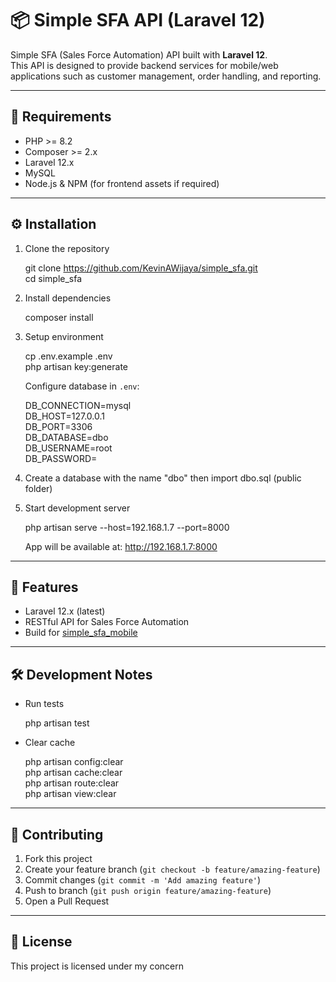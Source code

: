 # 📦 Simple SFA API (Laravel 12)

Simple SFA (Sales Force Automation) API built with **Laravel 12**.  
This API is designed to provide backend services for mobile/web applications such as customer management, order handling, and reporting.

---

## 🚀 Requirements

- PHP >= 8.2  
- Composer >= 2.x  
- Laravel 12.x  
- MySQL
- Node.js & NPM (for frontend assets if required)

---

## ⚙️ Installation

1. Clone the repository

   git clone https://github.com/KevinAWijaya/simple_sfa.git  
   cd simple_sfa

2. Install dependencies

   composer install

3. Setup environment

   cp .env.example .env  
   php artisan key:generate

   Configure database in `.env`:

   DB_CONNECTION=mysql  
   DB_HOST=127.0.0.1  
   DB_PORT=3306  
   DB_DATABASE=dbo  
   DB_USERNAME=root  
   DB_PASSWORD=

4. Create a database with the name "dbo" then import dbo.sql (public folder)

5. Start development server

   php artisan serve --host=192.168.1.7 --port=8000

   App will be available at: http://192.168.1.7:8000

---

## 🧩 Features

- Laravel 12.x (latest)  
- RESTful API for Sales Force Automation  
- Build for [simple_sfa_mobile](https://github.com/KevinAWijaya/simple_sfa_mobile)  

---

## 🛠️ Development Notes

- Run tests

  php artisan test

- Clear cache

  php artisan config:clear  
  php artisan cache:clear  
  php artisan route:clear  
  php artisan view:clear

---

## 🤝 Contributing

1. Fork this project  
2. Create your feature branch (`git checkout -b feature/amazing-feature`)  
3. Commit changes (`git commit -m 'Add amazing feature'`)  
4. Push to branch (`git push origin feature/amazing-feature`)  
5. Open a Pull Request  

---

## 📜 License

This project is licensed under my concern
